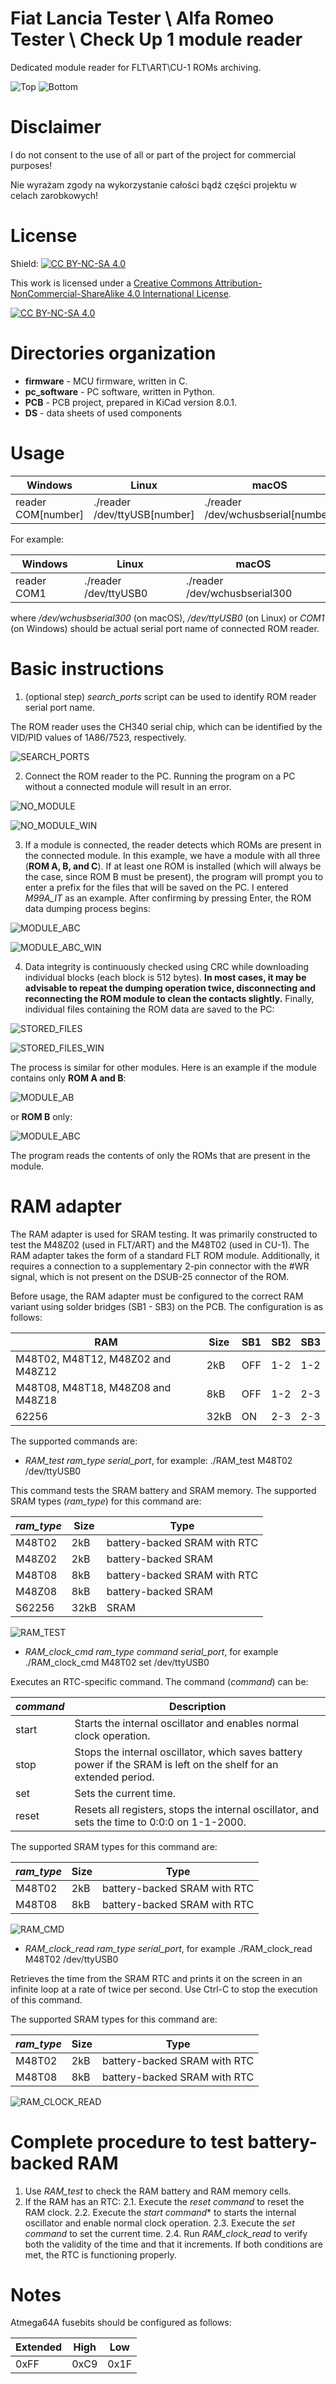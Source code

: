 # Fiat Lancia Tester \ Alfa Romeo Tester \ Check Up 1 module reader

Dedicated module reader for FLT\ART\CU-1 ROMs archiving.

![Top](PCB/TOP.jpg)
![Bottom](PCB/BOTTOM.jpg)

# Disclaimer

I do not consent to the use of all or part of the project for commercial purposes!

Nie wyrażam zgody na wykorzystanie całości bądź części projektu w celach zarobkowych!

# License

Shield: [![CC BY-NC-SA 4.0][cc-by-nc-sa-shield]][cc-by-nc-sa]

This work is licensed under a
[Creative Commons Attribution-NonCommercial-ShareAlike 4.0 International License][cc-by-nc-sa].

[![CC BY-NC-SA 4.0][cc-by-nc-sa-image]][cc-by-nc-sa]

[cc-by-nc-sa]: http://creativecommons.org/licenses/by-nc-sa/4.0/
[cc-by-nc-sa-image]: https://licensebuttons.net/l/by-nc-sa/4.0/88x31.png
[cc-by-nc-sa-shield]: https://img.shields.io/badge/License-CC%20BY--NC--SA%204.0-lightgrey.svg

# Directories organization

- **firmware** - MCU firmware, written in C.
- **pc_software** - PC software, written in Python.
- **PCB** - PCB project, prepared in KiCad version 8.0.1.
- **DS** - data sheets of used components

# Usage

| Windows | Linux | macOS |
| --- | --- | --- |
| reader COM[number] | ./reader /dev/ttyUSB[number] | ./reader /dev/wchusbserial[number] |

For example:

| Windows | Linux | macOS |
| --- | --- | --- |
| reader COM1 | ./reader /dev/ttyUSB0 | ./reader /dev/wchusbserial300 |

where */dev/wchusbserial300* (on macOS), */dev/ttyUSB0* (on Linux) or *COM1* (on Windows) should be actual serial port name of connected ROM reader.

# Basic instructions

1. (optional step) *search_ports* script can be used to identify ROM reader serial port name.

The ROM reader uses the CH340 serial chip, which can be identified by the VID/PID values of 1A86/7523, respectively.

![SEARCH_PORTS](pc_software/instructions/SEARCH_PORTS.png)

2. Connect the ROM reader to the PC. Running the program on a PC without a connected module will result in an error.

![NO_MODULE](pc_software/instructions/NO_MODULE.png)

![NO_MODULE_WIN](pc_software/instructions/NO_MODULE_WIN.png)

3. If a module is connected, the reader detects which ROMs are present in the connected module. In this example, we have a module with all three (**ROM A, B, and C**). If at least one ROM is installed (which will always be the case, since ROM B must be present), the program will prompt you to enter a prefix for the files that will be saved on the PC. I entered *M99A_IT* as an example. After confirming by pressing Enter, the ROM data dumping process begins:

![MODULE_ABC](pc_software/instructions/MODULE_ABC.png)

![MODULE_ABC_WIN](pc_software/instructions/MODULE_ABC_WIN.png)

4. Data integrity is continuously checked using CRC while downloading individual blocks (each block is 512 bytes). **In most cases, it may be advisable to repeat the dumping operation twice, disconnecting and reconnecting the ROM module to clean the contacts slightly.** Finally, individual files containing the ROM data are saved to the PC:

![STORED_FILES](pc_software/instructions/STORED_FILES.png)

![STORED_FILES_WIN](pc_software/instructions/STORED_FILES_WIN.png)

The process is similar for other modules. Here is an example if the module contains only **ROM A and B**:

![MODULE_AB](pc_software/instructions/MODULE_AB.png)

or **ROM B** only:

![MODULE_ABC](pc_software/instructions/MODULE_B.png)

The program reads the contents of only the ROMs that are present in the module.

# RAM adapter

The RAM adapter is used for SRAM testing. It was primarily constructed to test the M48Z02 (used in FLT/ART) and the M48T02 (used in CU-1). The RAM adapter takes the form of a standard FLT ROM module. Additionally, it requires a connection to a supplementary 2-pin connector with the #WR signal, which is not present on the DSUB-25 connector of the ROM.

Before usage, the RAM adapter must be configured to the correct RAM variant using solder bridges (SB1 - SB3) on the PCB. The configuration is as follows:

| RAM | Size | SB1 | SB2 | SB3 |
| --- | ---- | --- | --- | --- |
| M48T02, M48T12, M48Z02 and M48Z12 | 2kB | OFF | 1-2 | 1-2 |
| M48T08, M48T18, M48Z08 and M48Z18 | 8kB | OFF | 1-2 | 2-3 |
| 62256 | 32kB | ON | 2-3 | 2-3 |

The supported commands are:

* *RAM_test ram_type serial_port*, for example: ./RAM_test M48T02 /dev/ttyUSB0

This command tests the SRAM battery and SRAM memory. The supported SRAM types (*ram_type*) for this command are:

| *ram_type* | Size | Type |
| --- | --- | --- |
| M48T02 | 2kB | battery-backed SRAM with RTC |
| M48Z02 | 2kB | battery-backed SRAM |
| M48T08 | 8kB | battery-backed SRAM with RTC |
| M48Z08 | 8kB | battery-backed SRAM |
| S62256 | 32kB | SRAM |

![RAM_TEST](pc_software/instructions/RAM_TEST.png)

* *RAM_clock_cmd ram_type command serial_port*, for example ./RAM_clock_cmd M48T02 set /dev/ttyUSB0

Executes an RTC-specific command. The command (*command*) can be:

| *command* | Description |
| --- | --- |
| start | Starts the internal oscillator and enables normal clock operation. |
| stop | Stops the internal oscillator, which saves battery power if the SRAM is left on the shelf for an extended period. |
| set | Sets the current time. |
| reset | Resets all registers, stops the internal oscillator, and sets the time to 0:0:0 on 1-1-2000. |

The supported SRAM types for this command are:

| *ram_type* | Size | Type |
| --- | --- | --- |
| M48T02 | 2kB | battery-backed SRAM with RTC |
| M48T08 | 8kB | battery-backed SRAM with RTC |

![RAM_CMD](pc_software/instructions/RAM_CMD.png)

* *RAM_clock_read ram_type serial_port*, for example ./RAM_clock_read M48T02 /dev/ttyUSB0

Retrieves the time from the SRAM RTC and prints it on the screen in an infinite loop at a rate of twice per second. Use Ctrl-C to stop the execution of this command.

The supported SRAM types for this command are:

| *ram_type* | Size | Type |
| --- | --- | --- |
| M48T02 | 2kB | battery-backed SRAM with RTC |
| M48T08 | 8kB | battery-backed SRAM with RTC |

![RAM_CLOCK_READ](pc_software/instructions/RAM_CLOCK_READ.png)

# Complete procedure to test battery-backed RAM

1. Use *RAM_test* to check the RAM battery and RAM memory cells.
2. If the RAM has an RTC:
2.1. Execute the *reset command* to reset the RAM clock.
2.2. Execute the *start command** to starts the internal oscillator and enable normal clock operation.
2.3. Execute the *set command* to set the current time.
2.4. Run *RAM_clock_read* to verify both the validity of the time and that it increments. If both conditions are met, the RTC is functioning properly.

# Notes

Atmega64A fusebits should be configured as follows:

| Extended | High | Low |
| --- | --- | --- |
| 0xFF | 0xC9 | 0x1F |
